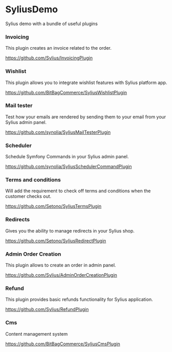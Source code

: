# SyliusDemo
Sylius demo with a bundle of useful plugins

### Invoicing

This plugin creates an invoice related to the order.

https://github.com/Sylius/InvoicingPlugin

### Wishlist

This plugin allows you to integrate wishlist features with Sylius platform app.

https://github.com/BitBagCommerce/SyliusWishlistPlugin

### Mail tester

Test how your emails are rendered by sending them to your email from your Sylius admin panel.

https://github.com/synolia/SyliusMailTesterPlugin

### Scheduler
Schedule Symfony Commands in your Sylius admin panel.

https://github.com/synolia/SyliusSchedulerCommandPlugin

### Terms and conditions
Will add the requirement to check off terms and conditions when the customer checks out.

https://github.com/Setono/SyliusTermsPlugin

### Redirects
Gives you the ability to manage redirects in your Sylius shop.

https://github.com/Setono/SyliusRedirectPlugin

### Admin Order Creation
This plugin allows to create an order in admin panel.

https://github.com/Sylius/AdminOrderCreationPlugin

### Refund
This plugin provides basic refunds functionality for Sylius application.

https://github.com/Sylius/RefundPlugin

### Cms
Content management system

https://github.com/BitBagCommerce/SyliusCmsPlugin